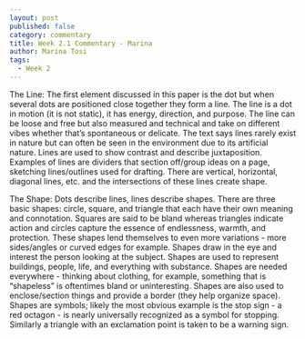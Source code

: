 ```yaml
---
layout: post
published: false
category: commentary
title: Week 2.1 Commentary - Marina
author: Marina Tosi
tags:
  - Week 2
---
```

The Line: The first element discussed in this paper is the dot but when several dots are positioned close together they form a line. The line is a dot in motion (it is not static), it has energy, direction, and purpose. The line can be loose and free but also measured and technical and take on different vibes whether that’s spontaneous or delicate. The text says lines rarely exist in nature but can often be seen in the environment due to its artificial nature. Lines are used to show contrast and describe juxtaposition. Examples of lines are dividers that section off/group ideas on a page, sketching lines/outlines used for drafting. There are vertical, horizontal, diagonal lines, etc. and the intersections of these lines create shape. 

The Shape: Dots describe lines, lines describe shapes. There are three basic shapes: circle, square, and triangle that each have their own meaning and connotation. Squares are said to be bland whereas triangles indicate action and circles capture the essence of endlessness, warmth, and protection. These shapes lend themselves to even more variations - more sides/angles or curved edges for example. Shapes draw in the eye and interest the person looking at the subject. Shapes are used to represent buildings, people, life, and everything with substance. Shapes are needed everywhere - thinking about clothing, for example, something that is “shapeless” is oftentimes bland or uninteresting. Shapes are also used to enclose/section things and provide a border (they help organize space). Shapes are symbols; likely the most obvious example is the stop sign - a red octagon - is nearly universally recognized as a symbol for stopping. Similarly a triangle with an exclamation point is taken to be a warning sign. 